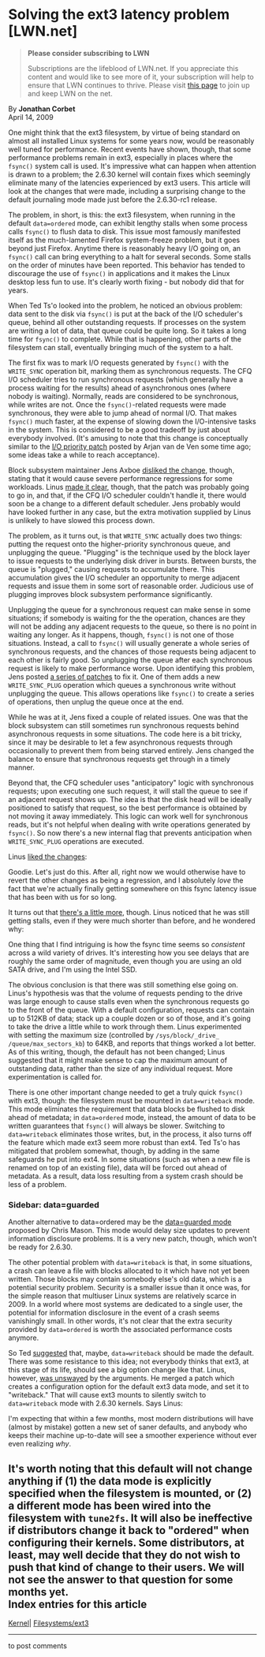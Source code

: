 # Solving the ext3 latency problem [LWN.net]

> **Please consider subscribing to LWN**
> 
> Subscriptions are the lifeblood of LWN.net. If you appreciate this content and would like to see more of it, your subscription will help to ensure that LWN continues to thrive. Please visit [this page](/Promo/nst-nag1/subscribe) to join up and keep LWN on the net. 

By **Jonathan Corbet**  
April 14, 2009 

One might think that the ext3 filesystem, by virtue of being standard on almost all installed Linux systems for some years now, would be reasonably well tuned for performance. Recent events have shown, though, that some performance problems remain in ext3, especially in places where the `fsync()` system call is used. It's impressive what can happen when attention is drawn to a problem; the 2.6.30 kernel will contain fixes which seemingly eliminate many of the latencies experienced by ext3 users. This article will look at the changes that were made, including a surprising change to the default journaling mode made just before the 2.6.30-rc1 release. 

The problem, in short, is this: the ext3 filesystem, when running in the default `data=ordered` mode, can exhibit lengthy stalls when some process calls `fsync()` to flush data to disk. This issue most famously manifested itself as the much-lamented Firefox system-freeze problem, but it goes beyond just Firefox. Anytime there is reasonably heavy I/O going on, an `fsync()` call can bring everything to a halt for several seconds. Some stalls on the order of minutes have been reported. This behavior has tended to discourage the use of `fsync()` in applications and it makes the Linux desktop less fun to use. It's clearly worth fixing - but nobody did that for years. 

When Ted Ts'o looked into the problem, he noticed an obvious problem: data sent to the disk via `fsync()` is put at the back of the I/O scheduler's queue, behind all other outstanding requests. If processes on the system are writing a lot of data, that queue could be quite long. So it takes a long time for `fsync()` to complete. While that is happening, other parts of the filesystem can stall, eventually bringing much of the system to a halt. 

The first fix was to mark I/O requests generated by `fsync()` with the `WRITE_SYNC` operation bit, marking them as synchronous requests. The CFQ I/O scheduler tries to run synchronous requests (which generally have a process waiting for the results) ahead of asynchronous ones (where nobody is waiting). Normally, reads are considered to be synchronous, while writes are not. Once the `fsync()`-related requests were made synchronous, they were able to jump ahead of normal I/O. That makes `fsync()` much faster, at the expense of slowing down the I/O-intensive tasks in the system. This is considered to be a good tradeoff by just about everybody involved. (It's amusing to note that this change is conceptually similar to the [I/O priority patch](http://lwn.net/Articles/301467/) posted by Arjan van de Ven some time ago; some ideas take a while to reach acceptance). 

Block subsystem maintainer Jens Axboe [disliked the change](/Articles/328368/), though, stating that it would cause severe performance regressions for some workloads. Linus [made it clear](/Articles/328370/), though, that the patch was probably going to go in, and that, if the CFQ I/O scheduler couldn't handle it, there would soon be a change to a different default scheduler. Jens probably would have looked further in any case, but the extra motivation supplied by Linus is unlikely to have slowed this process down. 

The problem, as it turns out, is that `WRITE_SYNC` actually does two things: putting the request onto the higher-priority synchronous queue, and unplugging the queue. "Plugging" is the technique used by the block layer to issue requests to the underlying disk driver in bursts. Between bursts, the queue is "plugged," causing requests to accumulate there. This accumulation gives the I/O scheduler an opportunity to merge adjacent requests and issue them in some sort of reasonable order. Judicious use of plugging improves block subsystem performance significantly. 

Unplugging the queue for a synchronous request can make sense in some situations; if somebody is waiting for the the operation, chances are they will not be adding any adjacent requests to the queue, so there is no point in waiting any longer. As it happens, though, `fsync()` is not one of those situations. Instead, a call to `fsync()` will usually generate a whole series of synchronous requests, and the chances of those requests being adjacent to each other is fairly good. So unplugging the queue after each synchronous request is likely to make performance worse. Upon identifying this problem, Jens posted [a series of patches](http://lwn.net/Articles/327502/) to fix it. One of them adds a new `WRITE_SYNC_PLUG` operation which queues a synchronous write without unplugging the queue. This allows operations like `fsync()` to create a series of operations, then unplug the queue once at the end. 

While he was at it, Jens fixed a couple of related issues. One was that the block subsystem can still sometimes run synchronous requests behind asynchronous requests in some situations. The code here is a bit tricky, since it may be desirable to let a few asynchronous requests through occasionally to prevent them from being starved entirely. Jens changed the balance to ensure that synchronous requests get through in a timely manner. 

Beyond that, the CFQ scheduler uses "anticipatory" logic with synchronous requests; upon executing one such request, it will stall the queue to see if an adjacent request shows up. The idea is that the disk head will be ideally positioned to satisfy that request, so the best performance is obtained by not moving it away immediately. This logic can work well for synchronous reads, but it's not helpful when dealing with write operations generated by `fsync()`. So now there's a new internal flag that prevents anticipation when `WRITE_SYNC_PLUG` operations are executed. 

Linus [liked the changes](/Articles/328373/): 

Goodie. Let's just do this. After all, right now we would otherwise have to revert the other changes as being a regression, and I absolutely _love_ the fact that we're actually finally getting somewhere on this fsync latency issue that has been with us for so long. 

It turns out that [there's a little more](/Articles/328381/), though. Linus noticed that he was still getting stalls, even if they were much shorter than before, and he wondered why: 

One thing that I find intriguing is how the fsync time seems so _consistent_ across a wild variety of drives. It's interesting how you see delays that are roughly the same order of magnitude, even though you are using an old SATA drive, and I'm using the Intel SSD. 

The obvious conclusion is that there was still something else going on. Linus's hypothesis was that the volume of requests pending to the drive was large enough to cause stalls even when the synchronous requests go to the front of the queue. With a default configuration, requests can contain up to 512KB of data; stack up a couple dozen or so of those, and it's going to take the drive a little while to work through them. Linus experimented with setting the maximum size (controlled by `/sys/block/_drive_ /queue/max_sectors_kb`) to 64KB, and reports that things worked a lot better. As of this writing, though, the default has not been changed; Linus suggested that it might make sense to cap the maximum amount of outstanding data, rather than the size of any individual request. More experimentation is called for. 

There is one other important change needed to get a truly quick `fsync()` with ext3, though: the filesystem must be mounted in `data=writeback` mode. This mode eliminates the requirement that data blocks be flushed to disk ahead of metadata; in `data=ordered` mode, instead, the amount of data to be written guarantees that `fsync()` will always be slower. Switching to `data=writeback` eliminates those writes, but, in the process, it also turns off the feature which made ext3 seem more robust than ext4. Ted Ts'o has mitigated that problem somewhat, though, by adding in the same safeguards he put into ext4. In some situations (such as when a new file is renamed on top of an existing file), data will be forced out ahead of metadata. As a result, data loss resulting from a system crash should be less of a problem. 

### Sidebar: data=guarded

Another alternative to data=ordered may be the [data=guarded mode](http://lwn.net/Articles/328406/) proposed by Chris Mason. This mode would delay size updates to prevent information disclosure problems. It is a very new patch, though, which won't be ready for 2.6.30. 

The other potential problem with `data=writeback` is that, in some situations, a crash can leave a file with blocks allocated to it which have not yet been written. Those blocks may contain somebody else's old data, which is a potential security problem. Security is a smaller issue than it once was, for the simple reason that multiuser Linux systems are relatively scarce in 2009. In a world where most systems are dedicated to a single user, the potential for information disclosure in the event of a crash seems vanishingly small. In other words, it's not clear that the extra security provided by `data=ordered` is worth the associated performance costs anymore. 

So Ted [suggested](/Articles/328382/) that, maybe, `data=writeback` should be made the default. There was some resistance to this idea; not everybody thinks that ext3, at this stage of its life, should see a big option change like that. Linus, however, [was unswayed](/Articles/328383/) by the arguments. He merged a patch which creates a configuration option for the default ext3 data mode, and set it to "writeback." That will cause ext3 mounts to silently switch to `data=writeback` mode with 2.6.30 kernels. Says Linus: 

I'm expecting that within a few months, most modern distributions will have (almost by mistake) gotten a new set of saner defaults, and anybody who keeps their machine up-to-date will see a smoother experience without ever even realizing _why_. 

It's worth noting that this default will not change anything if (1) the data mode is explicitly specified when the filesystem is mounted, or (2) a different mode has been wired into the filesystem with `tune2fs`. It will also be ineffective if distributors change it back to "ordered" when configuring their kernels. Some distributors, at least, may well decide that they do not wish to push that kind of change to their users. We will not see the answer to that question for some months yet.  
Index entries for this article  
---  
[Kernel](/Kernel/Index)| [Filesystems/ext3](/Kernel/Index#Filesystems-ext3)  
  


* * *

to post comments 
